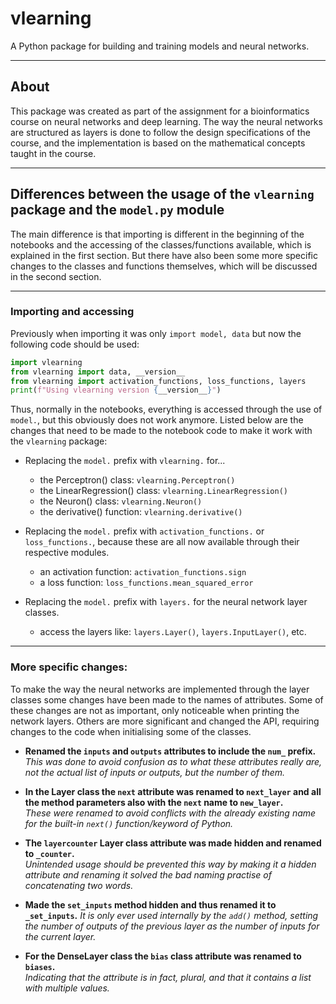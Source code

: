# vlearning

A Python package for building and training models and neural networks.

---
## About
This package was created as part of the assignment for a bioinformatics course on
neural networks and deep learning. The way the neural networks are structured as layers
is done to follow the design specifications of the course, and the implementation is
based on the mathematical concepts taught in the course.

---
## Differences between the usage of the `vlearning` package and the `model.py` module
The main difference is that importing is different in the beginning of the notebooks and the accessing of the classes/functions available, which is explained in the first section.
But there have also been some more specific changes to the classes and functions themselves, which will be discussed in the second section.

---
### Importing and accessing
Previously when importing it was only `import model, data` but now the following code should be used:
```python
import vlearning
from vlearning import data, __version__
from vlearning import activation_functions, loss_functions, layers
print(f"Using vlearning version {__version__}")
```

Thus, normally in the notebooks, everything is accessed through the use of `model.`, but this obviously does not work anymore.
Listed below are the changes that need to be made to the notebook code to make it work with the `vlearning` package:

- Replacing the `model.` prefix with `vlearning.` for...
    - the Perceptron() class: `vlearning.Perceptron()`
    - the LinearRegression() class: `vlearning.LinearRegression()`
    - the Neuron() class: `vlearning.Neuron()`
    - the derivative() function: `vlearning.derivative()`

- Replacing the `model.` prefix with `activation_functions.` or `loss_functions.`, because these are all now available through their respective modules.
    - an activation function: `activation_functions.sign`
    - a loss function: `loss_functions.mean_squared_error`

- Replacing the `model.` prefix with `layers.` for the neural network layer classes.
    - access the layers like: `layers.Layer()`, `layers.InputLayer()`, etc.

---
### More specific changes:
To make the way the neural networks are implemented through the layer classes some changes have been made to the names of attributes.
Some of these changes are not as important, only noticeable when printing the network layers. 
Others are more significant and changed the API, requiring changes to the code when initialising some of the classes.

- **Renamed the `inputs` and `outputs` attributes to include the `num_` prefix.**  
  _This was done to avoid confusion as to what these attributes really are, not the actual list of inputs or outputs, but the number of them._


- **In the Layer class the `next` attribute was renamed to `next_layer` and all the method parameters also with the `next` name to `new_layer`.**  
  _These were renamed to avoid conflicts with the already existing name for the built-in `next()` function/keyword of Python._


- **The `layercounter` Layer class attribute was made hidden and renamed to `_counter`.**  
  _Unintended usage should be prevented this way by making it a hidden attribute and renaming it solved the bad naming practise of concatenating two words._


- **Made the `set_inputs` method hidden and thus renamed it to `_set_inputs`.**
  _It is only ever used internally by the `add()` method, setting the number of outputs of the previous layer as the number of inputs for the current layer._


- **For the DenseLayer class the `bias` class attribute was renamed to `biases`.**  
  _Indicating that the attribute is in fact, plural, and that it contains a list with multiple values._
